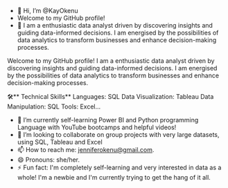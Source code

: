 - 👋 Hi, I’m @KayOkenu
- Welcome to my GitHub profile!
- 👀 I am a enthusiastic data analyst driven by discovering insights and guiding data-informed decisions. I am energised by the possibilities of data analytics to transform businesses and enhance decision-making processes.


Welcome to my GitHub profile! I am a enthusiastic data analyst driven by discovering insights and guiding data-informed decisions. I am energised by the possibilities of data analytics to transform businesses and enhance decision-making processes.

🛠** Technical Skills**
Languages: SQL
Data Visualization: Tableau
Data Manipulation: SQL
Tools: Excel...
- 🌱 I’m currently self-learning Power BI and Python programming Language with YouTube bootcamps and helpful videos!
- 💞️ I’m looking to collaborate on group projects with very large datasets, using SQL, Tableau and Excel
- 📫 How to reach me: jenniferokenu@gmail.com.
- 😄 Pronouns: she/her.
- ⚡ Fun fact: I'm completely self-learning and very interested in data as a whole! I'm a newbie and I'm currently trying to get the hang of it all.

<!---
KayOkenu/KayOkenu is a ✨ special ✨ repository because its `README.md` (this file) appears on your GitHub profile.
You can click the Preview link to take a look at your changes.
--->
